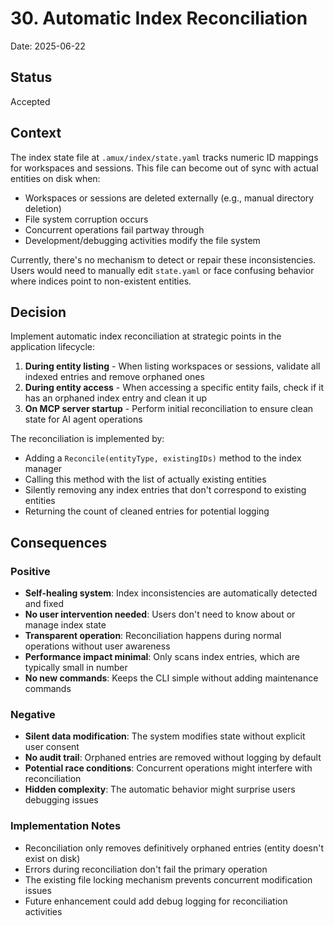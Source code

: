 # 30. Automatic Index Reconciliation

Date: 2025-06-22

## Status

Accepted

## Context

The index state file at `.amux/index/state.yaml` tracks numeric ID mappings for workspaces and sessions. This file can become out of sync with actual entities on disk when:

- Workspaces or sessions are deleted externally (e.g., manual directory deletion)
- File system corruption occurs
- Concurrent operations fail partway through
- Development/debugging activities modify the file system

Currently, there's no mechanism to detect or repair these inconsistencies. Users would need to manually edit `state.yaml` or face confusing behavior where indices point to non-existent entities.

## Decision

Implement automatic index reconciliation at strategic points in the application lifecycle:

1. **During entity listing** - When listing workspaces or sessions, validate all indexed entries and remove orphaned ones
2. **During entity access** - When accessing a specific entity fails, check if it has an orphaned index entry and clean it up
3. **On MCP server startup** - Perform initial reconciliation to ensure clean state for AI agent operations

The reconciliation is implemented by:
- Adding a `Reconcile(entityType, existingIDs)` method to the index manager
- Calling this method with the list of actually existing entities
- Silently removing any index entries that don't correspond to existing entities
- Returning the count of cleaned entries for potential logging

## Consequences

### Positive

- **Self-healing system**: Index inconsistencies are automatically detected and fixed
- **No user intervention needed**: Users don't need to know about or manage index state
- **Transparent operation**: Reconciliation happens during normal operations without user awareness
- **Performance impact minimal**: Only scans index entries, which are typically small in number
- **No new commands**: Keeps the CLI simple without adding maintenance commands

### Negative

- **Silent data modification**: The system modifies state without explicit user consent
- **No audit trail**: Orphaned entries are removed without logging by default
- **Potential race conditions**: Concurrent operations might interfere with reconciliation
- **Hidden complexity**: The automatic behavior might surprise users debugging issues

### Implementation Notes

- Reconciliation only removes definitively orphaned entries (entity doesn't exist on disk)
- Errors during reconciliation don't fail the primary operation
- The existing file locking mechanism prevents concurrent modification issues
- Future enhancement could add debug logging for reconciliation activities
